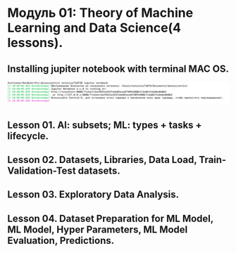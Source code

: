 # Модуль 01: Theory of Machine Learning and Data Science(4 lessons).

## Installing **jupiter notebook** with terminal MAC OS.

![Installing](https://github.com/svil1502/readme/blob/master/%D0%A1%D0%BD%D0%B8%D0%BC%D0%BE%D0%BA%20%D1%8D%D0%BA%D1%80%D0%B0%D0%BD%D0%B0%202022-02-06%20%D0%B2%2013.44.35.png)

## Lesson 01. AI: subsets; ML: types + tasks + lifecycle.
## Lesson 02. Datasets, Libraries, Data Load, Train-Validation-Test datasets.  
## Lesson 03. Exploratory Data Analysis. 
## Lesson 04. Dataset Preparation for ML Model, ML Model, Hyper Parameters, ML Model Evaluation, Predictions.


